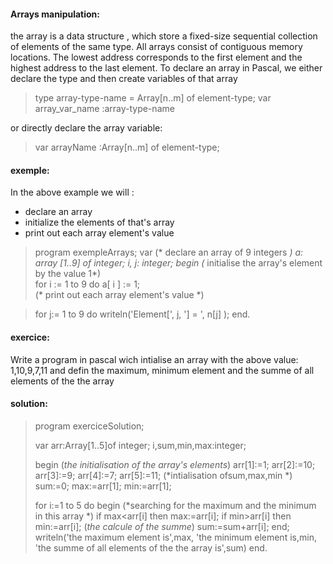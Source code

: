 #### Arrays manipulation:

the array is a data structure , which store a 
fixed-size sequential collection of elements of the same type.
All arrays consist of contiguous memory locations. 
The lowest address corresponds to the first element 
and the highest address to the last element.
To declare an array in Pascal, we  either declare 
the type and then create variables of that array 

  >type
   array-type-name = Array[n..m] of element-type;
  var
    array_var_name :array-type-name

or directly declare the array variable:
 
>var 
arrayName :Array[n..m] of element-type;

#### exemple:
In the above example  we will :
+ declare an array 
+ initialize the elements of that's array
+ print out each array element's value

>program exempleArrays;
   var
 (* declare an array  of 9 integers *)
      a: array [1..9] of integer;
      i, j: integer;
   begin
(* initialise the array's element by the value 1*)      
   for i := 1 to 9 do
       a[ i ] := 1;   
(* print out each array element's value *)
   
>   for j:= 1 to 9 do
      writeln('Element[', j, '] = ', n[j] );
end. 


#### exercice:
Write a program in pascal wich intialise an array with the above
 value: 1,10,9,7,11 
 and defin the maximum, minimum element 
  and the summe of all elements of the the array  
#### solution:
>program exerciceSolution;
>
>  var 
     arr:Array[1..5]of integer;
     i,sum,min,max:integer;
>
> begin
  (*the initialisation of the array's elements*)
     arr[1]:=1;
     arr[2]:=10;
     arr[3]:=9;
     arr[4]:=7;
     arr[5]:=11;
 (*intialisation ofsum,max,min *)
  sum:=0;
  max:=arr[1];
  min:=arr[1];
>
> for i:=1 to 5 do
    begin
     (*searching for the maximum and the minimum in this array *)
       if max<arr[i] then max:=arr[i];
       if min>arr[i] then min:=arr[i];
         (*the calcule of the summe*) 
       sum:=sum+arr[i];
    end;
  writeln('the maximum element is',max,
        'the minimum element is,min, 
        'the summe of all elements of the the array is',sum)
end.




